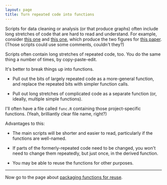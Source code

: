 ```yaml
---
layout: page
title: Turn repeated code into functions
---
```


Scripts for data cleaning or analysis (or that produce graphs) often
include long stretches of code that are hard to read and
understand. For example, consider
[this one](https://github.com/kbroman/Paper_Rqtl_Experiences/blob/master/R/lodcurve_fig1.R)
and
[this one](https://github.com/kbroman/Paper_Rqtl_Experiences/blob/master/R/rqtl_lines_code.R),
which produce the two figures for
[this paper](http://openresearchsoftware.metajnl.com/article/view/jors.at/43).
(Those scripts could use some comments, couldn't they?)

Scripts often contain long stretches of repeated code, too. You do
the same thing a number of times, by copy-paste-edit.

It's better to break things up into functions.

- Pull out the bits of largely repeated code as a more-general
  function, and replace the repeated bits with simpler function calls.

- Pull out long stretches of complicated code as a separate function
  (or, ideally, multiple simple functions).

I'll often have a file called `func.R` containing those
project-specific functions. (Yeah, brilliantly clear file name,
right?)

Advantages to this:

- The main scripts will be shorter and easier to read, particularly if
  the functions are well-named.

- If parts of the formerly-repeated code need to be changed, you won't
  need to change them repeatedly, but just once, in the derived
  function.

- You may be able to reuse the functions for other purposes.

---

Now go to the page about [packaging functions for reuse](packages.html).
